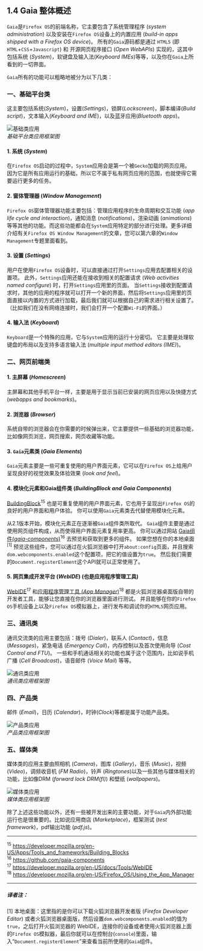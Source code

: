 ## 1.4 Gaia 整体概述

`Gaia`是`Firefox OS`的前端名称，它主要包含了系统管理程序 (*system administration*) 以及安装在`Firefox OS`设备上的内置应用 (*build-in apps shipped with a Firefox OS device*)。
所有的`Gaia`源码都是通过 `HTML5` (即`HTML`+`CSS`+`Javascript`) 和 开源网页程序接口 (*Open WebAPIs*) 实现的，这其中包括系统 (*System*)，软键盘及输入法(*Keyboard IMEs*)等等，以及你在`Gaia`上所看到的一切界面。  

`Gaia`所有的功能可以粗略地被分为以下几类：

### 一、基础平台类

这主要包括系统(*System*)，设置(*Settings*)，锁屏(*Lockscreen*)，脚本编译(*Build script*)，文本输入(*Keyboard and IME*)，以及蓝牙应用(*Bluetooth apps*)。  

![基础类应用](*)  
*基础平台类应用框架图*

#### 1. 系统 (*System*)
在`Firefox OS`启动的过程中，`System`应用会是第一个被`Gecko`加载的网页应用。
因为它是所有应用运行的基础，所以它不属于私有网页应用的范围，也就使得它需要运行更多的任务。

#### 2. 窗体管理器 (*Window Management*)
`Firefox OS`窗体管理器功能主要包括：管理应用程序的生命周期和交互功能 (*app life cycle and interaction*)，通知消息 (*notifications*)，渲染动画 (*animations*) 等等其他的功能。而这些功能都会在`System`应用特定的部分进行处理。更多详细介绍有关`Firefox OS Window Management`的文章，您可以第六章的`Window Management`专题里面看到。

#### 3. 设置 (*Settings*)
用户在使用`Firefox OS`设备时，可以直接通过打开`Settings`应用去配置相关的设置项。
此外，`Settings`应用还能在接收到相关的配置请求 (*Web activities named configure*) 时，打开`Settings`应用里的页面。
当`Settings`接收到配置请求时，其他的应用的程序就可以打开一个新的界面，然后将`Settings`应用里的页面直接以内置的方式进行加载，最后我们就可以根据自己的需求进行相关设置了。（比如我们在没有网络连接时，我们会打开一个配置`Wi-Fi`的界面。）

#### 4. 输入法 (*Keyboard*)
`Keyboard`是一个特殊的应用，它与`System`应用的运行十分密切。
它主要是处理软键盘的布局以及支持多语言输入法 (*multiple input method editors (IME)*)。

### 二、网页前端类

#### 1. 主屏幕 (*Homescreen*)
主屏幕和其他手机平台一样，主要是用于显示当前已安装的网页应用以及快捷方式 (*webapps and bookmarks*)。  

#### 2. 浏览器 (*Browser*)
系统自带的浏览器会在你需要的时候弹出来，它主要提供一些基础的浏览器功能，比如像网页浏览，网页搜索，网页收藏等功能。

#### 3. `Gaia`元素类 (*Gaia Elements*)
`Gaia`元素主要是一些可重复使用的用户界面元素，它可以在`Firefox OS`上给用户呈现良好的视觉效果及体验效果 (*look and feel*)。

#### 4. 模块化元素和Gaia组件类 (*BuildingBlock and Gaia Components*)
[BuildingBlock](https://developer.mozilla.org/en-US/Apps/Tools_and_frameworks/Building_Blocks)<sup>15</sup> 也是可重复使用的用户界面元素，它也用于呈现出`Firefox OS`的良好的用户界面和用户体验。
你可以使用`Gaia`元素类去代替使用模块化元素。  

从2.1版本开始，模块化元素正在逐渐被`Gaia`组件类所取代。
`Gaia`组件主要是通过使用网页组件构成，从而使得用户界面元素复用率更高。
你可以通过网站 [Gaia组件(*gaia-components*)](http://gaiacomponents.github.io/gaia-components)<sup>16</sup> 去预览和获取到更多的组件。
如果您想在你的本地桌面<sup>[1]</sup> 预览这些组件，您可以通过在火狐浏览器中打开`about:config`页面，并且搜索`dom.webcomponents.enabled`这个配置项，把它的值设置为`true`。
然后我们需要的`Document.registerElement`这个API就可以正常使用了。

#### 5. 网页集成开发平台 (*WebIDE*) (也是应用程序管理工具)
[WebIDE](https://developer.mozilla.org/en-US/docs/Tools/WebIDE )<sup>17</sup> 和[应用程序管理工具 (*App Manager*)](https://developer.mozilla.org/en-US/Firefox_OS/Using_the_App_Manager)<sup>18</sup> 都是火狐浏览器桌面版自带的开发者工具，能够让您直接在你的浏览器里面进行测试。
并且能够在你的`Firefox OS`手机设备上以及`Firefox OS`模拟器上，进行发布和调试你的`HTML5`网页应用。

### 三、通讯类
通讯交流类的应用主要包括：拨号 (*Dialer*)，联系人 (*Contact*)，信息 (*Messages*)，紧急电话 (*Emergency Call*)，内存控制以及首次使用向导 (*Cost Control and FTU*)。
一些和手机通话相关的功能也属于这个范围内，比如说手机广播 (*Cell Broadcast*)，语音邮件 (*Voice Mail*) 等等。

![通讯类应用](*)  
*通讯类应用框架图*

### 四、产品类
邮件 (*Email*)，日历 (*Calendar*)，时钟(*Clock*)等都是属于功能产品类。

![产品类应用](*)  
*产品类应用框架图*

### 五、媒体类
媒体类的应用主要由照相机 (*Camera*)，图库 (*Gallery*)，音乐 (*Music*)，视频 (*Video*)，调频收音机 (*FM Radio*)，铃声 (*Ringtones*)以及一些其他与媒体相关的功能，比如像DRM (*forward lock DRM(fl)*) 和壁纸 (*wallpapers*)。

![媒体类应用](*)  
*媒体类应用框架图*

除了上述这些功能以外，还有一些被开发出来的主要功能，对于`Gaia`内外部功能运行也是很重要的。比如说应用商店 (*Marketplace*)，框架测试 (*test framework*)，pdf输出功能 (*pdf.js*)。

---

<sup>15</sup> <https://developer.mozilla.org/en-US/Apps/Tools_and_frameworks/Building_Blocks>  
<sup>16</sup> <https://github.com/gaia-components>  
<sup>17</sup> <https://developer.mozilla.org/en-US/docs/Tools/WebIDE>  
<sup>18</sup> <https://developer.mozilla.org/en-US/Firefox_OS/Using_the_App_Manager>

---

##### 译者注：
[1] 本地桌面：这里指的是你可以下载火狐浏览器开发者版 (*Firefox Developer Editor*) 或者火狐浏览器桌面版，然后设置`dom.webcomponents.enabled`的值为`true`，之后打开火狐浏览器的 WebIDE，连接你的设备或者使用火狐浏览器上面的`Firefox OS`模拟器，最后你就可以在控制台(`console`)里面，输入“`Document.registerElement`”来查看当前所使用的`Gaia`组件。
